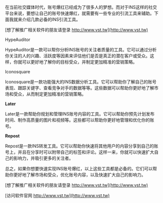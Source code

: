 在当前社交媒体时代，账号爆红已经成为了很多人的梦想。而对于INS这样的社交平台来说，要想让自己的账号快速爆红，就需要有一些专业的引流工具来辅助。下面我就来介绍几款必备的INS引流工具。

[想了解推广相关软件的朋友请登录 http://www.vst.tw](http://www.vst.tw)

HypeAuditor

HypeAuditor是一款可以帮你分析INS账号的关注者质量的工具。它可以通过分析你关注的人的兴趣、活跃度等因素来评估他们是否是真正的潜在客户或受众。这样，你就可以更好地了解你的目标受众，并制定更加精准的营销策略。

Iconosquare

Iconosquare是一款功能强大的INS数据分析工具。它可以帮助你了解自己的账号表现、跟踪关键字、查看竞争对手的数据等等。这些数据可以帮助你更好地了解市场和受众，从而制定更加精准的营销策略。

**Later**

Later是一款帮助你规划和管理INS账号内容的工具。它可以帮助你预先计划发布时间、制作高质量的图片和视频等。这些都可以帮助你更好地管理和优化你的账号。

**Repost**

Repost是一款INS转发工具。它可以帮助你快速将其他用户的内容分享到自己的账号上，并且在分享时可以附带自己的标签和评论。这样一来，你就可以快速扩大自己的影响力，并吸引更多的关注者。

总之，如果你想要快速实现INS账号爆红，以上这些工具都是必备的。它们可以帮助你更好地了解市场和受众，优化账号内容，以及快速扩大自己的影响力。

[想了解推广相关软件的朋友请登录 http://www.vst.tw](http://www.vst.tw)


[访问软件官网 http://www.vst.tw](http://www.vst.tw)
